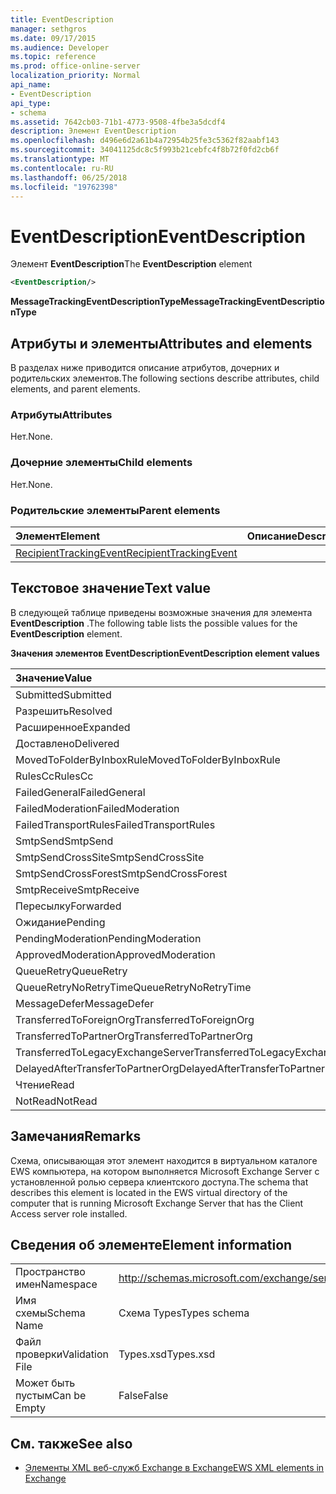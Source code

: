 ```yaml
---
title: EventDescription
manager: sethgros
ms.date: 09/17/2015
ms.audience: Developer
ms.topic: reference
ms.prod: office-online-server
localization_priority: Normal
api_name:
- EventDescription
api_type:
- schema
ms.assetid: 7642cb03-71b1-4773-9508-4fbe3a5dcdf4
description: Элемент EventDescription
ms.openlocfilehash: d496e6d2a61b4a72954b25fe3c5362f82aabf143
ms.sourcegitcommit: 34041125dc8c5f993b21cebfc4f8b72f0fd2cb6f
ms.translationtype: MT
ms.contentlocale: ru-RU
ms.lasthandoff: 06/25/2018
ms.locfileid: "19762398"
---
```

# <a name="eventdescription"></a><span data-ttu-id="bb5f3-103">EventDescription</span><span class="sxs-lookup"><span data-stu-id="bb5f3-103">EventDescription</span></span>

<span data-ttu-id="bb5f3-104">Элемент **EventDescription**</span><span class="sxs-lookup"><span data-stu-id="bb5f3-104">The **EventDescription** element</span></span> 
  
```xml
<EventDescription/>
```

 <span data-ttu-id="bb5f3-105">**MessageTrackingEventDescriptionType**</span><span class="sxs-lookup"><span data-stu-id="bb5f3-105">**MessageTrackingEventDescriptionType**</span></span>
## <a name="attributes-and-elements"></a><span data-ttu-id="bb5f3-106">Атрибуты и элементы</span><span class="sxs-lookup"><span data-stu-id="bb5f3-106">Attributes and elements</span></span>

<span data-ttu-id="bb5f3-107">В разделах ниже приводится описание атрибутов, дочерних и родительских элементов.</span><span class="sxs-lookup"><span data-stu-id="bb5f3-107">The following sections describe attributes, child elements, and parent elements.</span></span>
  
### <a name="attributes"></a><span data-ttu-id="bb5f3-108">Атрибуты</span><span class="sxs-lookup"><span data-stu-id="bb5f3-108">Attributes</span></span>

<span data-ttu-id="bb5f3-109">Нет.</span><span class="sxs-lookup"><span data-stu-id="bb5f3-109">None.</span></span>
  
### <a name="child-elements"></a><span data-ttu-id="bb5f3-110">Дочерние элементы</span><span class="sxs-lookup"><span data-stu-id="bb5f3-110">Child elements</span></span>

<span data-ttu-id="bb5f3-111">Нет.</span><span class="sxs-lookup"><span data-stu-id="bb5f3-111">None.</span></span>
  
### <a name="parent-elements"></a><span data-ttu-id="bb5f3-112">Родительские элементы</span><span class="sxs-lookup"><span data-stu-id="bb5f3-112">Parent elements</span></span>

|<span data-ttu-id="bb5f3-113">**Элемент**</span><span class="sxs-lookup"><span data-stu-id="bb5f3-113">**Element**</span></span>|<span data-ttu-id="bb5f3-114">**Описание**</span><span class="sxs-lookup"><span data-stu-id="bb5f3-114">**Description**</span></span>|
|:-----|:-----|
|[<span data-ttu-id="bb5f3-115">RecipientTrackingEvent</span><span class="sxs-lookup"><span data-stu-id="bb5f3-115">RecipientTrackingEvent</span></span>](recipienttrackingevent.md) <br/> ||
   
## <a name="text-value"></a><span data-ttu-id="bb5f3-116">Текстовое значение</span><span class="sxs-lookup"><span data-stu-id="bb5f3-116">Text value</span></span>

<span data-ttu-id="bb5f3-117">В следующей таблице приведены возможные значения для элемента **EventDescription** .</span><span class="sxs-lookup"><span data-stu-id="bb5f3-117">The following table lists the possible values for the **EventDescription** element.</span></span> 
  
<span data-ttu-id="bb5f3-118">**Значения элементов EventDescription**</span><span class="sxs-lookup"><span data-stu-id="bb5f3-118">**EventDescription element values**</span></span>

|<span data-ttu-id="bb5f3-119">**Значение**</span><span class="sxs-lookup"><span data-stu-id="bb5f3-119">**Value**</span></span>|<span data-ttu-id="bb5f3-120">**Описание**</span><span class="sxs-lookup"><span data-stu-id="bb5f3-120">**Description**</span></span>|
|:-----|:-----|
|<span data-ttu-id="bb5f3-121">Submitted</span><span class="sxs-lookup"><span data-stu-id="bb5f3-121">Submitted</span></span>  <br/> ||
|<span data-ttu-id="bb5f3-122">Разрешить</span><span class="sxs-lookup"><span data-stu-id="bb5f3-122">Resolved</span></span>  <br/> ||
|<span data-ttu-id="bb5f3-123">Расширенное</span><span class="sxs-lookup"><span data-stu-id="bb5f3-123">Expanded</span></span>  <br/> ||
|<span data-ttu-id="bb5f3-124">Доставлено</span><span class="sxs-lookup"><span data-stu-id="bb5f3-124">Delivered</span></span>  <br/> ||
|<span data-ttu-id="bb5f3-125">MovedToFolderByInboxRule</span><span class="sxs-lookup"><span data-stu-id="bb5f3-125">MovedToFolderByInboxRule</span></span>  <br/> ||
|<span data-ttu-id="bb5f3-126">RulesCc</span><span class="sxs-lookup"><span data-stu-id="bb5f3-126">RulesCc</span></span>  <br/> ||
|<span data-ttu-id="bb5f3-127">FailedGeneral</span><span class="sxs-lookup"><span data-stu-id="bb5f3-127">FailedGeneral</span></span>  <br/> ||
|<span data-ttu-id="bb5f3-128">FailedModeration</span><span class="sxs-lookup"><span data-stu-id="bb5f3-128">FailedModeration</span></span>  <br/> ||
|<span data-ttu-id="bb5f3-129">FailedTransportRules</span><span class="sxs-lookup"><span data-stu-id="bb5f3-129">FailedTransportRules</span></span>  <br/> ||
|<span data-ttu-id="bb5f3-130">SmtpSend</span><span class="sxs-lookup"><span data-stu-id="bb5f3-130">SmtpSend</span></span>  <br/> ||
|<span data-ttu-id="bb5f3-131">SmtpSendCrossSite</span><span class="sxs-lookup"><span data-stu-id="bb5f3-131">SmtpSendCrossSite</span></span>  <br/> ||
|<span data-ttu-id="bb5f3-132">SmtpSendCrossForest</span><span class="sxs-lookup"><span data-stu-id="bb5f3-132">SmtpSendCrossForest</span></span>  <br/> ||
|<span data-ttu-id="bb5f3-133">SmtpReceive</span><span class="sxs-lookup"><span data-stu-id="bb5f3-133">SmtpReceive</span></span>  <br/> ||
|<span data-ttu-id="bb5f3-134">Пересылку</span><span class="sxs-lookup"><span data-stu-id="bb5f3-134">Forwarded</span></span>  <br/> ||
|<span data-ttu-id="bb5f3-135">Ожидание</span><span class="sxs-lookup"><span data-stu-id="bb5f3-135">Pending</span></span>  <br/> ||
|<span data-ttu-id="bb5f3-136">PendingModeration</span><span class="sxs-lookup"><span data-stu-id="bb5f3-136">PendingModeration</span></span>  <br/> ||
|<span data-ttu-id="bb5f3-137">ApprovedModeration</span><span class="sxs-lookup"><span data-stu-id="bb5f3-137">ApprovedModeration</span></span>  <br/> ||
|<span data-ttu-id="bb5f3-138">QueueRetry</span><span class="sxs-lookup"><span data-stu-id="bb5f3-138">QueueRetry</span></span>  <br/> ||
|<span data-ttu-id="bb5f3-139">QueueRetryNoRetryTime</span><span class="sxs-lookup"><span data-stu-id="bb5f3-139">QueueRetryNoRetryTime</span></span>  <br/> ||
|<span data-ttu-id="bb5f3-140">MessageDefer</span><span class="sxs-lookup"><span data-stu-id="bb5f3-140">MessageDefer</span></span>  <br/> ||
|<span data-ttu-id="bb5f3-141">TransferredToForeignOrg</span><span class="sxs-lookup"><span data-stu-id="bb5f3-141">TransferredToForeignOrg</span></span>  <br/> ||
|<span data-ttu-id="bb5f3-142">TransferredToPartnerOrg</span><span class="sxs-lookup"><span data-stu-id="bb5f3-142">TransferredToPartnerOrg</span></span>  <br/> ||
|<span data-ttu-id="bb5f3-143">TransferredToLegacyExchangeServer</span><span class="sxs-lookup"><span data-stu-id="bb5f3-143">TransferredToLegacyExchangeServer</span></span>  <br/> ||
|<span data-ttu-id="bb5f3-144">DelayedAfterTransferToPartnerOrg</span><span class="sxs-lookup"><span data-stu-id="bb5f3-144">DelayedAfterTransferToPartnerOrg</span></span>  <br/> ||
|<span data-ttu-id="bb5f3-145">Чтение</span><span class="sxs-lookup"><span data-stu-id="bb5f3-145">Read</span></span>  <br/> ||
|<span data-ttu-id="bb5f3-146">NotRead</span><span class="sxs-lookup"><span data-stu-id="bb5f3-146">NotRead</span></span>  <br/> ||
   
## <a name="remarks"></a><span data-ttu-id="bb5f3-147">Замечания</span><span class="sxs-lookup"><span data-stu-id="bb5f3-147">Remarks</span></span>

<span data-ttu-id="bb5f3-148">Схема, описывающая этот элемент находится в виртуальном каталоге EWS компьютера, на котором выполняется Microsoft Exchange Server с установленной ролью сервера клиентского доступа.</span><span class="sxs-lookup"><span data-stu-id="bb5f3-148">The schema that describes this element is located in the EWS virtual directory of the computer that is running Microsoft Exchange Server that has the Client Access server role installed.</span></span>
  
## <a name="element-information"></a><span data-ttu-id="bb5f3-149">Сведения об элементе</span><span class="sxs-lookup"><span data-stu-id="bb5f3-149">Element information</span></span>

|||
|:-----|:-----|
|<span data-ttu-id="bb5f3-150">Пространство имен</span><span class="sxs-lookup"><span data-stu-id="bb5f3-150">Namespace</span></span>  <br/> |http://schemas.microsoft.com/exchange/services/2006/types  <br/> |
|<span data-ttu-id="bb5f3-151">Имя схемы</span><span class="sxs-lookup"><span data-stu-id="bb5f3-151">Schema Name</span></span>  <br/> |<span data-ttu-id="bb5f3-152">Схема Types</span><span class="sxs-lookup"><span data-stu-id="bb5f3-152">Types schema</span></span>  <br/> |
|<span data-ttu-id="bb5f3-153">Файл проверки</span><span class="sxs-lookup"><span data-stu-id="bb5f3-153">Validation File</span></span>  <br/> |<span data-ttu-id="bb5f3-154">Types.xsd</span><span class="sxs-lookup"><span data-stu-id="bb5f3-154">Types.xsd</span></span>  <br/> |
|<span data-ttu-id="bb5f3-155">Может быть пустым</span><span class="sxs-lookup"><span data-stu-id="bb5f3-155">Can be Empty</span></span>  <br/> |<span data-ttu-id="bb5f3-156">False</span><span class="sxs-lookup"><span data-stu-id="bb5f3-156">False</span></span>  <br/> |
   
## <a name="see-also"></a><span data-ttu-id="bb5f3-157">См. также</span><span class="sxs-lookup"><span data-stu-id="bb5f3-157">See also</span></span>



- [<span data-ttu-id="bb5f3-158">Элементы XML веб-служб Exchange в Exchange</span><span class="sxs-lookup"><span data-stu-id="bb5f3-158">EWS XML elements in Exchange</span></span>](ews-xml-elements-in-exchange.md)

